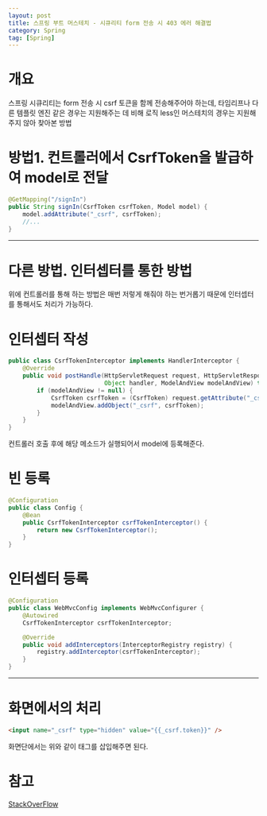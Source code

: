 ```yaml
---
layout: post
title: 스프링 부트 머스테치 - 시큐리티 form 전송 시 403 에러 해결법
category: Spring
tag: [Spring]
---
```


# 개요

스프링 시큐리티는 form 전송 시 csrf 토큰을 함께 전송해주어야 하는데, 타임리프나 다른 템플릿 엔진 같은 경우는 지원해주는 데 비해 로직 less인 머스테치의 경우는 지원해주지 않아 찾아본 방법

# 방법1. 컨트롤러에서 CsrfToken을 발급하여 model로 전달 

```java
@GetMapping("/signIn")
public String signIn(CsrfToken csrfToken, Model model) {
    model.addAttribute("_csrf", csrfToken);
    //...
}
```

---

# 다른 방법. 인터셉터를 통한 방법

위에 컨트롤러를 통해 하는 방법은 매번 저렇게 해줘야 하는 번거롭기 때문에 인터셉터를 통해서도 처리가 가능하다.

# 인터셉터 작성

```java
public class CsrfTokenInterceptor implements HandlerInterceptor {
    @Override
    public void postHandle(HttpServletRequest request, HttpServletResponse response,
                           Object handler, ModelAndView modelAndView) throws Exception {
        if (modelAndView != null) {
            CsrfToken csrfToken = (CsrfToken) request.getAttribute("_csrf");
            modelAndView.addObject("_csrf", csrfToken);
        }
    }
}
```

컨트롤러 호출 후에 해당 메소드가 실행되어서 model에 등록해준다.

# 빈 등록

```java
@Configuration
public class Config {
    @Bean
    public CsrfTokenInterceptor csrfTokenInterceptor() {
        return new CsrfTokenInterceptor();
    }
}
```

# 인터셉터 등록

```java
@Configuration
public class WebMvcConfig implements WebMvcConfigurer {
    @Autowired
    CsrfTokenInterceptor csrfTokenInterceptor;

    @Override
    public void addInterceptors(InterceptorRegistry registry) {
        registry.addInterceptor(csrfTokenInterceptor);
    }
}
```

---

# 화면에서의 처리

```html
<input name="_csrf" type="hidden" value="{{_csrf.token}}" />
```

화면단에서는 위와 같이 태그를 삽입해주면 된다.

# 참고

[StackOverFlow](https://stackoverflow.com/questions/26397168/how-to-use-spring-security-with-mustache)
